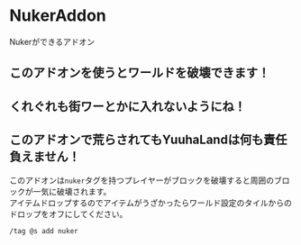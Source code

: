 # NukerAddon
Nukerができるアドオン

## このアドオンを使うとワールドを破壊できます！
## くれぐれも街ワーとかに入れないようにね！
## このアドオンで荒らされてもYuuhaLandは何も責任負えません！

このアドオンは`nuker`タグを持つプレイヤーがブロックを破壊すると周囲のブロックが一気に破壊されます。  
アイテムドロップするのでアイテムがうざかったらワールド設定のタイルからのドロップをオフにしてください。

```
/tag @s add nuker
```